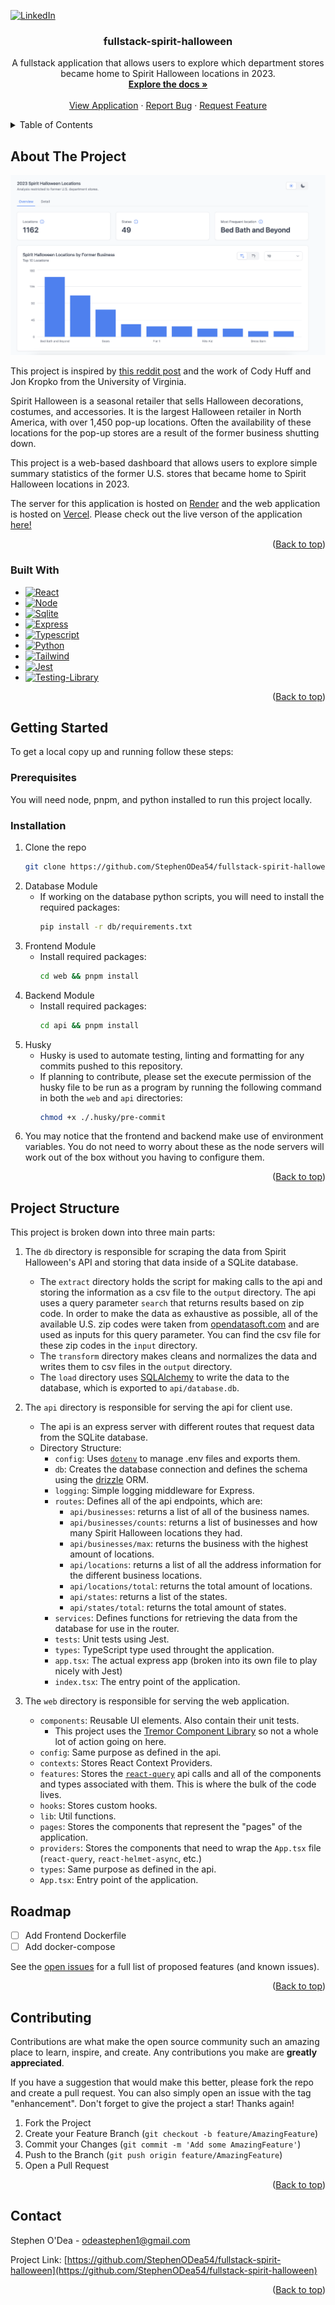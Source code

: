 <!-- Improved compatibility of back to top link: See: https://github.com/othneildrew/Best-README-Template/pull/73 -->
<a name="readme-top"></a>
[![LinkedIn][linkedin-shield]][linkedin-url]



<div align="center">
  <h3 align="center">fullstack-spirit-halloween</h3>

  <p align="center">
    A fullstack application that allows users to explore which department stores became home to Spirit Halloween locations in 2023.
    <br />
    <a href="https://github.com/StephenODea54/fullstack-spirit-halloween"><strong>Explore the docs »</strong></a>
    <br />
    <br />
    <a href="https://fullstack-spirit-halloween.vercel.app/">View Application</a>
    ·
    <a href="https://github.com/StephenODea54/fullstack-spirit-halloween/issues/new?assignees=&labels=bug&projects=&template=bug_report.md&title=Bug">Report Bug</a>
    ·
    <a href="https://github.com/StephenODea54/fullstack-spirit-halloween/issues/new?assignees=&labels=enhancement&projects=&template=feature_request.md&title=Feature+Request">Request Feature</a>
  </p>
</div>



<!-- TABLE OF CONTENTS -->
<details>
  <summary>Table of Contents</summary>
  <ol>
    <li>
      <a href="#about-the-project">About The Project</a>
      <ul>
        <li><a href="#built-with">Built With</a></li>
      </ul>
    </li>
    <li>
      <a href="#getting-started">Getting Started</a>
      <ul>
        <li><a href="#prerequisites">Prerequisites</a></li>
        <li><a href="#installation">Installation</a></li>
      </ul>
    </li>
    <li><a href="#roadmap">Roadmap</a></li>
    <li><a href="#contributing">Contributing</a></li>
    <li><a href="#contact">Contact</a></li>
  </ol>
</details>



<!-- ABOUT THE PROJECT -->
## About The Project

[![Product Name Screen Shot][product-screenshot]](https://example.com)

This project is inspired by [this reddit post](https://www.reddit.com/r/dataisbeautiful/comments/17klmfq/the_decline_of_department_stores_illustrated_by/) and the work of Cody Huff and Jon Kropko from the University of Virginia.

Spirit Halloween is a seasonal retailer that sells Halloween decorations, costumes, and accessories. It is the largest Halloween retailer in North America, with over 1,450 pop-up locations. Often the availability of these locations for the pop-up stores are a result of the former business shutting down.

This project is a web-based dashboard that allows users to explore simple summary statistics of the former U.S. stores that became home to Spirit Halloween locations in 2023.

The server for this application is hosted on [Render](https://render.com/docs) and the web application is hosted on [Vercel](https://vercel.com/docs). Please check out the live verson of the application [here!](https://fullstack-spirit-halloween.vercel.app/)

<p align="right">(<a href="#readme-top">Back to top</a>)</p>



### Built With

* [![React][React.js]][React-url]
* [![Node][Node.js]][Node-url]
* [![Sqlite][Sqlite.db]][Sqlite-url]
* [![Express][Express.js]][Express-url]
* [![Typescript][Typescript.ts]][Typescript-url]
* [![Python][Python.py]][Python-url]
* [![Tailwind][Tailwind.css]][Tailwind-url]
* [![Jest][Jest.js]][Jest-url]
* [![Testing-Library][Testing-Library.js]][Testing-Library-url]

<p align="right">(<a href="#readme-top">Back to top</a>)</p>



<!-- GETTING STARTED -->
## Getting Started

To get a local copy up and running follow these steps:

### Prerequisites

You will need node, pnpm, and python installed to run this project locally.

### Installation

1. Clone the repo
   ```sh
   git clone https://github.com/StephenODea54/fullstack-spirit-halloween.git
   ```
2. Database Module
     - If working on the database python scripts, you will need to install the required packages:
       ```sh
       pip install -r db/requirements.txt
       ```
3. Frontend Module
     - Install required packages:
       ```sh
       cd web && pnpm install
       ```
4. Backend Module
     - Install required packages:
       ```sh
       cd api && pnpm install
       ```
5. Husky
     - Husky is used to automate testing, linting and formatting for any commits pushed to this repository.
     - If planning to contribute, please set the execute permission of the husky file to be run as a program by running the following command in both the `web` and `api` directories: 
       ```sh
       chmod +x ./.husky/pre-commit
       ```
6. You may notice that the frontend and backend make use of environment variables. You do not need to worry about these as the node servers will work out of the box without you having to configure them.

<p align="right">(<a href="#readme-top">Back to top</a>)</p>



<!-- USAGE EXAMPLES -->
## Project Structure

This project is broken down into three main parts:

1. The `db` directory is responsible for scraping the data from Spirit Halloween's API and storing that data inside of a SQLite database.
     - The `extract` directory holds the script for making calls to the api and storing the information as a csv file to the `output` directory. The api uses a query parameter `search` that returns results based on zip code. In order to make the data as exhaustive as possible, all of the available U.S. zip codes were taken from [opendatasoft.com](https://data.opendatasoft.com) and are used as inputs for this query parameter. You can find the csv file for these zip codes in the `input` directory.
     - The `transform` directory makes cleans and normalizes the data and writes them to csv files in the `output` directory.
     - The `load` directory uses [SQLAlchemy](https://docs.sqlalchemy.org/en/20/) to write the data to the database, which is exported to `api/database.db`.

2. The `api` directory is responsible for serving the api for client use.
     - The api is an express server with different routes that request data from the SQLite database.
     - Directory Structure:
       - `config`: Uses [`dotenv`](https://www.dotenv.org/docs/quickstart) to manage .env files and exports them.
       - `db`: Creates the database connection and defines the schema using the [drizzle](https://orm.drizzle.team/) ORM.
       - `logging`: Simple logging middleware for Express.
       - `routes`: Defines all of the api endpoints, which are:
           - `api/businesses`: returns a list of all of the business names.
           - `api/businesses/counts`: returns a list of businesses and how many Spirit Halloween locations they had.
           - `api/businesses/max`: returns the business with the highest amount of locations.
           - `api/locations`: returns a list of all the address information for the different business locations.
           - `api/locations/total`: returns the total amount of locations.
           - `api/states`: returns a list of the states.
           - `api/states/total`: returns the total amount of states.
       - `services`: Defines functions for retrieving the data from the database for use in the router.
       - `tests`: Unit tests using Jest.
       - `types`: TypeScript type used throught the application.
       - `app.tsx`: The actual express app (broken into its own file to play nicely with Jest)
       - `index.tsx`: The entry point of the application.
3. The `web` directory is responsible for serving the web application.
     - `components`: Reusable UI elements. Also contain their unit tests.
         - This project uses the [Tremor Component Library](https://www.tremor.so/) so not a whole lot of action going on here.
     - `config`: Same purpose as defined in the api.
     - `contexts`: Stores React Context Providers.
     - `features`: Stores the [`react-query`](https://tanstack.com/query/v4/docs/react/overview) api calls and all of the components and types associated with them. This is where the bulk of the code lives.
     - `hooks`: Stores custom hooks.
     - `lib`: Util functions.
     - `pages`: Stores the components that represent the "pages" of the application.
     - `providers`: Stores the components that need to wrap the `App.tsx` file (`react-query`, `react-helmet-async`, etc.)
     - `types`: Same purpose as defined in the api.
     - `App.tsx`: Entry point of the application.


<!-- ROADMAP -->
## Roadmap

- [ ] Add Frontend Dockerfile
- [ ] Add docker-compose

See the [open issues](https://github.com/StephenODea54/fullstack-spirit-halloween/issues) for a full list of proposed features (and known issues).

<p align="right">(<a href="#readme-top">Back to top</a>)</p>



<!-- CONTRIBUTING -->
## Contributing

Contributions are what make the open source community such an amazing place to learn, inspire, and create. Any contributions you make are **greatly appreciated**.

If you have a suggestion that would make this better, please fork the repo and create a pull request. You can also simply open an issue with the tag "enhancement".
Don't forget to give the project a star! Thanks again!

1. Fork the Project
2. Create your Feature Branch (`git checkout -b feature/AmazingFeature`)
3. Commit your Changes (`git commit -m 'Add some AmazingFeature'`)
4. Push to the Branch (`git push origin feature/AmazingFeature`)
5. Open a Pull Request

<p align="right">(<a href="#readme-top">Back to top</a>)</p>



<!-- CONTACT -->
## Contact

Stephen O'Dea - odeastephen1@gmail.com

Project Link: [https://github.com/StephenODea54/fullstack-spirit-halloween](https://github.com/StephenODea54/fullstack-spirit-halloween)

<p align="right">(<a href="#readme-top">Back to top</a>)</p>



<!-- MARKDOWN LINKS & IMAGES -->
<!-- https://www.markdownguide.org/basic-syntax/#reference-style-links -->
[linkedin-shield]: https://img.shields.io/badge/-LinkedIn-black.svg?style=for-the-badge&logo=linkedin&colorB=555
[linkedin-url]: https://www.linkedin.com/in/stephenodea54/
[product-screenshot]: images/screenshot.png
[Express.js]: https://img.shields.io/badge/Express.js-404D59?style=for-the-badge
[Express-url]: https://expressjs.com/
[Jest.js]: https://img.shields.io/badge/Jest-323330?style=for-the-badge&logo=Jest&logoColor=white
[Jest-url]: https://jestjs.io/docs/getting-started
[Node.js]: https://img.shields.io/badge/Node.js-43853D?style=for-the-badge&logo=node.js&logoColor=white
[Node-url]: https://nodejs.org/en/docs
[Python.py]: https://img.shields.io/badge/Python-14354C?style=for-the-badge&logo=python&logoColor=white
[Python-url]: https://docs.python.org/3/
[React.js]: https://img.shields.io/badge/React-20232A?style=for-the-badge&logo=react&logoColor=61DAFB
[React-url]: https://reactjs.org/
[Sqlite.db]: https://img.shields.io/badge/SQLite-07405E?style=for-the-badge&logo=sqlite&logoColor=white
[Sqlite-url]: https://www.sqlite.org/docs.html
[Tailwind-url]: https://tailwindcss.com/blog/tailwindcss-v3
[Tailwind.css]: https://img.shields.io/badge/Tailwind_CSS-38B2AC?style=for-the-badge&logo=tailwind-css&logoColor=white
[Testing-Library.js]: https://img.shields.io/badge/testing%20library-323330?style=for-the-badge&logo=testing-library&logoColor=red
[Testing-Library-url]: https://testing-library.com/docs/react-testing-library/intro/
[Typescript-url]: https://www.typescriptlang.org/
[Typescript.ts]: https://img.shields.io/badge/TypeScript-007ACC?style=for-the-badge&logo=typescript&logoColor=white
[Vercel.js]: https://img.shields.io/badge/Vercel-000000?style=for-the-badge&logo=vercel&logoColor=white
[Vercel-url]: https://vercel.com/docs
